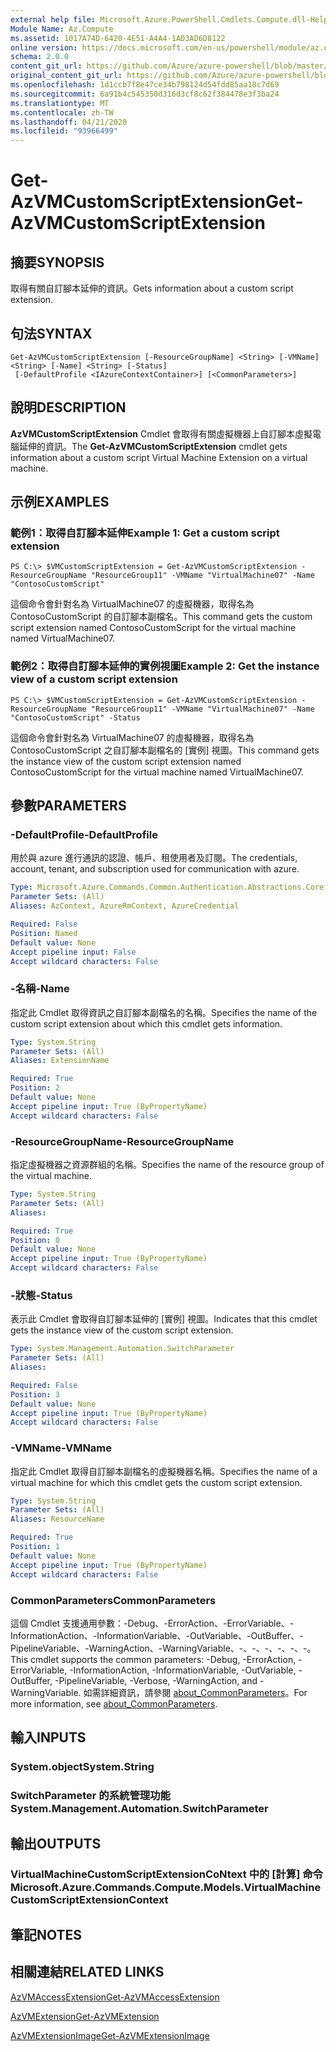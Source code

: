 ```yaml
---
external help file: Microsoft.Azure.PowerShell.Cmdlets.Compute.dll-Help.xml
Module Name: Az.Compute
ms.assetid: 1017A74D-6420-4E51-A4A4-1AD3AD6D8122
online version: https://docs.microsoft.com/en-us/powershell/module/az.compute/get-azvmcustomscriptextension
schema: 2.0.0
content_git_url: https://github.com/Azure/azure-powershell/blob/master/src/Compute/Compute/help/Get-AzVMCustomScriptExtension.md
original_content_git_url: https://github.com/Azure/azure-powershell/blob/master/src/Compute/Compute/help/Get-AzVMCustomScriptExtension.md
ms.openlocfilehash: 1d1ccb7f8e47ce34b798124d54fdd85aa18c7d69
ms.sourcegitcommit: 6a91b4c545350d316d3cf8c62f384478e3f3ba24
ms.translationtype: MT
ms.contentlocale: zh-TW
ms.lasthandoff: 04/21/2020
ms.locfileid: "93966499"
---
```

# <span data-ttu-id="28fd4-101">Get-AzVMCustomScriptExtension</span><span class="sxs-lookup"><span data-stu-id="28fd4-101">Get-AzVMCustomScriptExtension</span></span>

## <span data-ttu-id="28fd4-102">摘要</span><span class="sxs-lookup"><span data-stu-id="28fd4-102">SYNOPSIS</span></span>
<span data-ttu-id="28fd4-103">取得有關自訂腳本延伸的資訊。</span><span class="sxs-lookup"><span data-stu-id="28fd4-103">Gets information about a custom script extension.</span></span>

## <span data-ttu-id="28fd4-104">句法</span><span class="sxs-lookup"><span data-stu-id="28fd4-104">SYNTAX</span></span>

```
Get-AzVMCustomScriptExtension [-ResourceGroupName] <String> [-VMName] <String> [-Name] <String> [-Status]
 [-DefaultProfile <IAzureContextContainer>] [<CommonParameters>]
```

## <span data-ttu-id="28fd4-105">說明</span><span class="sxs-lookup"><span data-stu-id="28fd4-105">DESCRIPTION</span></span>
<span data-ttu-id="28fd4-106">**AzVMCustomScriptExtension** Cmdlet 會取得有關虛擬機器上自訂腳本虛擬電腦延伸的資訊。</span><span class="sxs-lookup"><span data-stu-id="28fd4-106">The **Get-AzVMCustomScriptExtension** cmdlet gets information about a custom script Virtual Machine Extension on a virtual machine.</span></span>

## <span data-ttu-id="28fd4-107">示例</span><span class="sxs-lookup"><span data-stu-id="28fd4-107">EXAMPLES</span></span>

### <span data-ttu-id="28fd4-108">範例1：取得自訂腳本延伸</span><span class="sxs-lookup"><span data-stu-id="28fd4-108">Example 1: Get a custom script extension</span></span>
```
PS C:\> $VMCustomScriptExtension = Get-AzVMCustomScriptExtension -ResourceGroupName "ResourceGroup11" -VMName "VirtualMachine07" -Name "ContosoCustomScript"
```

<span data-ttu-id="28fd4-109">這個命令會針對名為 VirtualMachine07 的虛擬機器，取得名為 ContosoCustomScript 的自訂腳本副檔名。</span><span class="sxs-lookup"><span data-stu-id="28fd4-109">This command gets the custom script extension named ContosoCustomScript for the virtual machine named VirtualMachine07.</span></span>

### <span data-ttu-id="28fd4-110">範例2：取得自訂腳本延伸的實例視圖</span><span class="sxs-lookup"><span data-stu-id="28fd4-110">Example 2: Get the instance view of a custom script extension</span></span>
```
PS C:\> $VMCustomScriptExtension = Get-AzVMCustomScriptExtension -ResourceGroupName "ResourceGroup11" -VMName "VirtualMachine07" -Name "ContosoCustomScript" -Status
```

<span data-ttu-id="28fd4-111">這個命令會針對名為 VirtualMachine07 的虛擬機器，取得名為 ContosoCustomScript 之自訂腳本副檔名的 [實例] 視圖。</span><span class="sxs-lookup"><span data-stu-id="28fd4-111">This command gets the instance view of the custom script extension named ContosoCustomScript for the virtual machine named VirtualMachine07.</span></span>

## <span data-ttu-id="28fd4-112">參數</span><span class="sxs-lookup"><span data-stu-id="28fd4-112">PARAMETERS</span></span>

### <span data-ttu-id="28fd4-113">-DefaultProfile</span><span class="sxs-lookup"><span data-stu-id="28fd4-113">-DefaultProfile</span></span>
<span data-ttu-id="28fd4-114">用於與 azure 進行通訊的認證、帳戶、租使用者及訂閱。</span><span class="sxs-lookup"><span data-stu-id="28fd4-114">The credentials, account, tenant, and subscription used for communication with azure.</span></span>

```yaml
Type: Microsoft.Azure.Commands.Common.Authentication.Abstractions.Core.IAzureContextContainer
Parameter Sets: (All)
Aliases: AzContext, AzureRmContext, AzureCredential

Required: False
Position: Named
Default value: None
Accept pipeline input: False
Accept wildcard characters: False
```

### <span data-ttu-id="28fd4-115">-名稱</span><span class="sxs-lookup"><span data-stu-id="28fd4-115">-Name</span></span>
<span data-ttu-id="28fd4-116">指定此 Cmdlet 取得資訊之自訂腳本副檔名的名稱。</span><span class="sxs-lookup"><span data-stu-id="28fd4-116">Specifies the name of the custom script extension about which this cmdlet gets information.</span></span>

```yaml
Type: System.String
Parameter Sets: (All)
Aliases: ExtensionName

Required: True
Position: 2
Default value: None
Accept pipeline input: True (ByPropertyName)
Accept wildcard characters: False
```

### <span data-ttu-id="28fd4-117">-ResourceGroupName</span><span class="sxs-lookup"><span data-stu-id="28fd4-117">-ResourceGroupName</span></span>
<span data-ttu-id="28fd4-118">指定虛擬機器之資源群組的名稱。</span><span class="sxs-lookup"><span data-stu-id="28fd4-118">Specifies the name of the resource group of the virtual machine.</span></span>

```yaml
Type: System.String
Parameter Sets: (All)
Aliases:

Required: True
Position: 0
Default value: None
Accept pipeline input: True (ByPropertyName)
Accept wildcard characters: False
```

### <span data-ttu-id="28fd4-119">-狀態</span><span class="sxs-lookup"><span data-stu-id="28fd4-119">-Status</span></span>
<span data-ttu-id="28fd4-120">表示此 Cmdlet 會取得自訂腳本延伸的 [實例] 視圖。</span><span class="sxs-lookup"><span data-stu-id="28fd4-120">Indicates that this cmdlet gets the instance view of the custom script extension.</span></span>

```yaml
Type: System.Management.Automation.SwitchParameter
Parameter Sets: (All)
Aliases:

Required: False
Position: 3
Default value: None
Accept pipeline input: True (ByPropertyName)
Accept wildcard characters: False
```

### <span data-ttu-id="28fd4-121">-VMName</span><span class="sxs-lookup"><span data-stu-id="28fd4-121">-VMName</span></span>
<span data-ttu-id="28fd4-122">指定此 Cmdlet 取得自訂腳本副檔名的虛擬機器名稱。</span><span class="sxs-lookup"><span data-stu-id="28fd4-122">Specifies the name of a virtual machine for which this cmdlet gets the custom script extension.</span></span>

```yaml
Type: System.String
Parameter Sets: (All)
Aliases: ResourceName

Required: True
Position: 1
Default value: None
Accept pipeline input: True (ByPropertyName)
Accept wildcard characters: False
```

### <span data-ttu-id="28fd4-123">CommonParameters</span><span class="sxs-lookup"><span data-stu-id="28fd4-123">CommonParameters</span></span>
<span data-ttu-id="28fd4-124">這個 Cmdlet 支援通用參數：-Debug、-ErrorAction、-ErrorVariable、-InformationAction、-InformationVariable、-OutVariable、-OutBuffer、-PipelineVariable、-WarningAction、-WarningVariable、-、-、-、-、-、-。</span><span class="sxs-lookup"><span data-stu-id="28fd4-124">This cmdlet supports the common parameters: -Debug, -ErrorAction, -ErrorVariable, -InformationAction, -InformationVariable, -OutVariable, -OutBuffer, -PipelineVariable, -Verbose, -WarningAction, and -WarningVariable.</span></span> <span data-ttu-id="28fd4-125">如需詳細資訊，請參閱 [about_CommonParameters](http://go.microsoft.com/fwlink/?LinkID=113216)。</span><span class="sxs-lookup"><span data-stu-id="28fd4-125">For more information, see [about_CommonParameters](http://go.microsoft.com/fwlink/?LinkID=113216).</span></span>

## <span data-ttu-id="28fd4-126">輸入</span><span class="sxs-lookup"><span data-stu-id="28fd4-126">INPUTS</span></span>

### <span data-ttu-id="28fd4-127">System.object</span><span class="sxs-lookup"><span data-stu-id="28fd4-127">System.String</span></span>

### <span data-ttu-id="28fd4-128">SwitchParameter 的系統管理功能</span><span class="sxs-lookup"><span data-stu-id="28fd4-128">System.Management.Automation.SwitchParameter</span></span>

## <span data-ttu-id="28fd4-129">輸出</span><span class="sxs-lookup"><span data-stu-id="28fd4-129">OUTPUTS</span></span>

### <span data-ttu-id="28fd4-130">VirtualMachineCustomScriptExtensionCoNtext 中的 [計算] 命令</span><span class="sxs-lookup"><span data-stu-id="28fd4-130">Microsoft.Azure.Commands.Compute.Models.VirtualMachineCustomScriptExtensionContext</span></span>

## <span data-ttu-id="28fd4-131">筆記</span><span class="sxs-lookup"><span data-stu-id="28fd4-131">NOTES</span></span>

## <span data-ttu-id="28fd4-132">相關連結</span><span class="sxs-lookup"><span data-stu-id="28fd4-132">RELATED LINKS</span></span>

[<span data-ttu-id="28fd4-133">AzVMAccessExtension</span><span class="sxs-lookup"><span data-stu-id="28fd4-133">Get-AzVMAccessExtension</span></span>](./Get-AzVMAccessExtension.md)

[<span data-ttu-id="28fd4-134">AzVMExtension</span><span class="sxs-lookup"><span data-stu-id="28fd4-134">Get-AzVMExtension</span></span>](./Get-AzVMExtension.md)

[<span data-ttu-id="28fd4-135">AzVMExtensionImage</span><span class="sxs-lookup"><span data-stu-id="28fd4-135">Get-AzVMExtensionImage</span></span>](./Get-AzVMExtensionImage.md)


